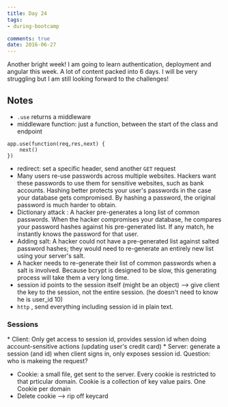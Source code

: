 ```yaml
---
title: Day 24   
tags: 
- during-bootcamp

comments: true
date: 2016-06-27
---
```


Another bright week! I am going to learn authentication, deployment and angular this week.  A lot of content packed into 6 days. I will be very struggling but I am still looking forward to the challenges! 



Notes
-------------------

* `.use` returns a middleware
* middleware function: just a function, between the start of the class and endpoint

```
app.use(function(req,res,next) {
	next()
})
````

* redirect: set a specific header, send another `GET` request
* Many users re-use passwords across multiple websites. Hackers want these passwords to use them for sensitive websites, such as bank accounts. Hashing better protects your user's passwords in the case your database gets compromised. By hashing a password, the original password is much harder to obtain.
* Dictionary attack : A hacker pre-generates a long list of common passwords. When the hacker compromises your database, he compares your password hashes against his pre-generated list. If any match, he instantly knows the password for that user.
* Adding salt: A hacker could not have a pre-generated list against salted password hashes; they would need to re-generate an entirely new list using your server's salt.
* A hacker needs to re-generate their list of common passwords when a salt is involved. Because bcrypt is designed to be slow, this generating process will take them a very long time.
* session id points to the session itself (might be an object) --> give client the key to the session, not the entire session. (he doesn't need to know he is user_id 10)
* `http` , send everything including session id in plain text. 

<h3>Sessions</h3>
* Client: Only get access to session id, provides session id when doing account-sensitive actions (updating user's credit card)
* Server: generate a session (and id) when client signs in, only exposes session id. Question: who is makeing the request? 

* Cookie: a small file, get sent to the server. Every cookie is restricted to that prticular domain. Cookie is a collection of key value pairs. One Cookie per domain
* Delete cookie --> rip off keycard


